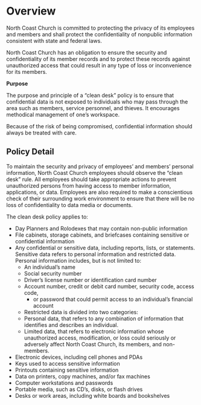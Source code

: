 # **Overview**

North Coast Church is committed to protecting the privacy of its employees and members and shall protect the confidentiality of nonpublic information consistent with state and federal laws.

North Coast Church has an obligation to ensure the security and confidentiality of its member records and to protect these records against unauthorized access that could result in any type of loss or inconvenience for its members.

**Purpose**

The purpose and principle of a “clean desk” policy is to ensure that confidential data is not exposed to individuals who may pass through the area such as members, service personnel, and thieves. It encourages methodical management of one’s workspace.

Because of the risk of being compromised, confidential information should always be treated with care.

## **Policy Detail**

To maintain the security and privacy of employees’ and members’ personal information, North Coast Church employees should observe the “clean desk” rule. All employees should take appropriate actions to prevent unauthorized persons from having access to member information, applications, or data. Employees are also required to make a conscientious check of their surrounding work environment to ensure that there will be no loss of confidentiality to data media or documents.

The clean desk policy applies to:

- Day Planners and Rolodexes that may contain non-public information
- File cabinets, storage cabinets, and briefcases containing sensitive or confidential information
- Any confidential or sensitive data, including reports, lists, or statements. Sensitive data refers to personal information and restricted data. Personal information includes, but is not limited to:
  - An individual’s name
  - Social security number
  - Driver’s license number or identification card number
  - Account number, credit or debit card number, security code, access code,
    - or password that could permit access to an individual’s financial account
  - Restricted data is divided into two categories:
  - Personal data, that refers to any combination of information that identifies and describes an individual.
  - Limited data, that refers to electronic information whose unauthorized access, modification, or loss could seriously or adversely affect North Coast Church, its members, and non-members.
- Electronic devices, including cell phones and PDAs
- Keys used to access sensitive information
- Printouts containing sensitive information
- Data on printers, copy machines, and/or fax machines
- Computer workstations and passwords
- Portable media, such as CD’s, disks, or flash drives
- Desks or work areas, including white boards and bookshelves